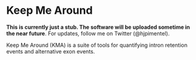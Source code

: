 # Keep Me Around

__This is currently just a stub. The software will be uploaded sometime in the
near future__. For updates, follow me on Twitter (@hjpimentel).

Keep Me Around (KMA) is a suite of tools for quantifying intron retention
events and alternative exon events.
